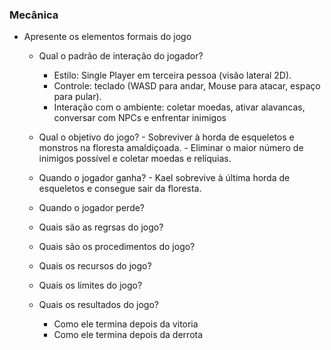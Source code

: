 ### Mecânica

- Apresente os elementos formais do jogo
    - Qual o padrão de interação do jogador?
        - Estilo: Single Player em terceira pessoa (visão lateral 2D).
        - Controle: teclado (WASD para andar, Mouse para atacar, espaço para pular).
        - Interação com o ambiente: coletar moedas, ativar alavancas, conversar com NPCs e enfrentar inimigos
          
    - Qual o objetivo do jogo?
          - Sobreviver à horda de esqueletos e monstros na floresta amaldiçoada.
          - Eliminar o maior número de inimigos possível e coletar moedas e relíquias.
      
    - Quando o jogador ganha?
              - Kael sobrevive à última horda de esqueletos e consegue sair da floresta.
    - Quando o jogador perde?
  
    - Quais são as regrsas do jogo?
    - Quais são os procedimentos do jogo?
    - Quais os recursos do jogo?
    - Quais os limites do jogo?
    - Quais os resultados do jogo?
        - Como ele termina depois da vitoria
        - Como ele termina depois da derrota

